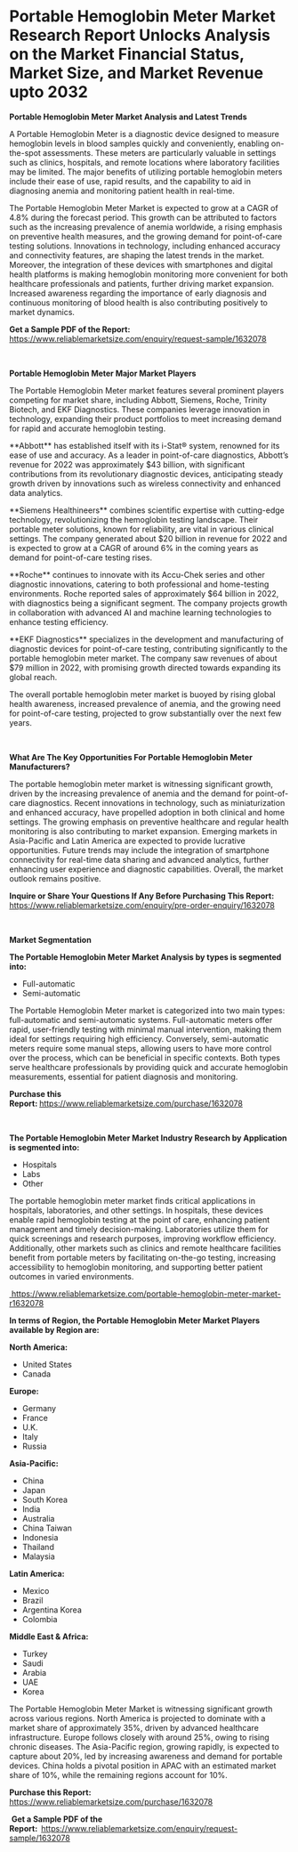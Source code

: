 <p><h1>Portable Hemoglobin Meter Market Research Report Unlocks Analysis on the Market Financial Status, Market Size, and Market Revenue upto 2032</h1></p><p><strong>Portable Hemoglobin Meter Market Analysis and Latest Trends</strong></p>
<p><p>A Portable Hemoglobin Meter is a diagnostic device designed to measure hemoglobin levels in blood samples quickly and conveniently, enabling on-the-spot assessments. These meters are particularly valuable in settings such as clinics, hospitals, and remote locations where laboratory facilities may be limited. The major benefits of utilizing portable hemoglobin meters include their ease of use, rapid results, and the capability to aid in diagnosing anemia and monitoring patient health in real-time.</p><p>The Portable Hemoglobin Meter Market is expected to grow at a CAGR of 4.8% during the forecast period. This growth can be attributed to factors such as the increasing prevalence of anemia worldwide, a rising emphasis on preventive health measures, and the growing demand for point-of-care testing solutions. Innovations in technology, including enhanced accuracy and connectivity features, are shaping the latest trends in the market. Moreover, the integration of these devices with smartphones and digital health platforms is making hemoglobin monitoring more convenient for both healthcare professionals and patients, further driving market expansion. Increased awareness regarding the importance of early diagnosis and continuous monitoring of blood health is also contributing positively to market dynamics.</p></p>
<p><strong>Get a Sample PDF of the Report:&nbsp;</strong> <a href="https://www.reliablemarketsize.com/enquiry/request-sample/1632078?utm_campaign=2041&utm_medium=2&utm_source=Github&utm_content=ia&utm_term=13042025&utm_id=portable-hemoglobin-meter">https://www.reliablemarketsize.com/enquiry/request-sample/1632078</a></p>
<p>&nbsp;</p>
<p><strong>Portable Hemoglobin Meter Major Market Players</strong></p>
<p><p>The Portable Hemoglobin Meter market features several prominent players competing for market share, including Abbott, Siemens, Roche, Trinity Biotech, and EKF Diagnostics. These companies leverage innovation in technology, expanding their product portfolios to meet increasing demand for rapid and accurate hemoglobin testing.</p><p>**Abbott** has established itself with its i-Stat® system, renowned for its ease of use and accuracy. As a leader in point-of-care diagnostics, Abbott’s revenue for 2022 was approximately $43 billion, with significant contributions from its revolutionary diagnostic devices, anticipating steady growth driven by innovations such as wireless connectivity and enhanced data analytics.</p><p>**Siemens Healthineers** combines scientific expertise with cutting-edge technology, revolutionizing the hemoglobin testing landscape. Their portable meter solutions, known for reliability, are vital in various clinical settings. The company generated about $20 billion in revenue for 2022 and is expected to grow at a CAGR of around 6% in the coming years as demand for point-of-care testing rises.</p><p>**Roche** continues to innovate with its Accu-Chek series and other diagnostic innovations, catering to both professional and home-testing environments. Roche reported sales of approximately $64 billion in 2022, with diagnostics being a significant segment. The company projects growth in collaboration with advanced AI and machine learning technologies to enhance testing efficiency.</p><p>**EKF Diagnostics** specializes in the development and manufacturing of diagnostic devices for point-of-care testing, contributing significantly to the portable hemoglobin meter market. The company saw revenues of about $79 million in 2022, with promising growth directed towards expanding its global reach.</p><p>The overall portable hemoglobin meter market is buoyed by rising global health awareness, increased prevalence of anemia, and the growing need for point-of-care testing, projected to grow substantially over the next few years.</p></p>
<p>&nbsp;</p>
<p><strong>What Are The Key Opportunities For Portable Hemoglobin Meter Manufacturers?</strong></p>
<p><p>The portable hemoglobin meter market is witnessing significant growth, driven by the increasing prevalence of anemia and the demand for point-of-care diagnostics. Recent innovations in technology, such as miniaturization and enhanced accuracy, have propelled adoption in both clinical and home settings. The growing emphasis on preventive healthcare and regular health monitoring is also contributing to market expansion. Emerging markets in Asia-Pacific and Latin America are expected to provide lucrative opportunities. Future trends may include the integration of smartphone connectivity for real-time data sharing and advanced analytics, further enhancing user experience and diagnostic capabilities. Overall, the market outlook remains positive.</p></p>
<p><strong>Inquire or Share Your Questions If Any Before Purchasing This Report:</strong> <a href="https://www.reliablemarketsize.com/enquiry/pre-order-enquiry/1632078?utm_campaign=2041&utm_medium=2&utm_source=Github&utm_content=ia&utm_term=13042025&utm_id=portable-hemoglobin-meter">https://www.reliablemarketsize.com/enquiry/pre-order-enquiry/1632078</a></p>
<p>&nbsp;</p>
<p><strong>Market Segmentation</strong></p>
<p><strong>The Portable Hemoglobin Meter Market Analysis by types is segmented into:</strong></p>
<p><ul><li>Full-automatic</li><li>Semi-automatic</li></ul></p>
<p><p>The Portable Hemoglobin Meter market is categorized into two main types: full-automatic and semi-automatic systems. Full-automatic meters offer rapid, user-friendly testing with minimal manual intervention, making them ideal for settings requiring high efficiency. Conversely, semi-automatic meters require some manual steps, allowing users to have more control over the process, which can be beneficial in specific contexts. Both types serve healthcare professionals by providing quick and accurate hemoglobin measurements, essential for patient diagnosis and monitoring.</p></p>
<p><strong>Purchase this Report:&nbsp;</strong><a href="https://www.reliablemarketsize.com/purchase/1632078?utm_campaign=2041&utm_medium=2&utm_source=Github&utm_content=ia&utm_term=13042025&utm_id=portable-hemoglobin-meter">https://www.reliablemarketsize.com/purchase/1632078</a></p>
<p>&nbsp;</p>
<p><strong>The Portable Hemoglobin Meter Market Industry Research by Application is segmented into:</strong></p>
<p><ul><li>Hospitals</li><li>Labs</li><li>Other</li></ul></p>
<p><p>The portable hemoglobin meter market finds critical applications in hospitals, laboratories, and other settings. In hospitals, these devices enable rapid hemoglobin testing at the point of care, enhancing patient management and timely decision-making. Laboratories utilize them for quick screenings and research purposes, improving workflow efficiency. Additionally, other markets such as clinics and remote healthcare facilities benefit from portable meters by facilitating on-the-go testing, increasing accessibility to hemoglobin monitoring, and supporting better patient outcomes in varied environments.</p></p>
<p><a href="https://www.reliablemarketsize.com/portable-hemoglobin-meter-market-r1632078?utm_campaign=2041&utm_medium=2&utm_source=Github&utm_content=ia&utm_term=13042025&utm_id=portable-hemoglobin-meter">&nbsp;https://www.reliablemarketsize.com/portable-hemoglobin-meter-market-r1632078</a></p>
<p><strong>In terms of Region, the Portable Hemoglobin Meter Market Players available by Region are:</strong></p>
<p>
    <p> <strong> North America: </strong>
        <ul>
            <li>United States</li>
            <li>Canada</li>
        </ul>
        </p> 
    <p> <strong> Europe: </strong>
        <ul>
            <li>Germany</li>
            <li>France</li>
            <li>U.K.</li>
            <li>Italy</li>
            <li>Russia</li>
        </ul>
        </p> 
    <p> <strong> Asia-Pacific: </strong>
        <ul>
            <li>China</li>
            <li>Japan</li>
            <li>South Korea</li>
            <li>India</li>
            <li>Australia</li>
            <li>China Taiwan</li>
            <li>Indonesia</li>
            <li>Thailand</li>
            <li>Malaysia</li>
        </ul>
        </p> 
    <p> <strong> Latin America: </strong>
        <ul>
            <li>Mexico</li>
            <li>Brazil</li>
            <li>Argentina Korea</li>
            <li>Colombia</li>
        </ul>
        </p> 
    <p> <strong> Middle East & Africa: </strong>
        <ul>
            <li>Turkey</li>
            <li>Saudi</li>
            <li>Arabia</li>
            <li>UAE</li>
            <li>Korea</li>
        </ul>
    </p>
    </p>
<p><p>The Portable Hemoglobin Meter Market is witnessing significant growth across various regions. North America is projected to dominate with a market share of approximately 35%, driven by advanced healthcare infrastructure. Europe follows closely with around 25%, owing to rising chronic diseases. The Asia-Pacific region, growing rapidly, is expected to capture about 20%, led by increasing awareness and demand for portable devices. China holds a pivotal position in APAC with an estimated market share of 10%, while the remaining regions account for 10%.</p></p>
<p><strong>Purchase this Report: </strong><a href="https://www.reliablemarketsize.com/purchase/1632078?utm_campaign=2041&utm_medium=2&utm_source=Github&utm_content=ia&utm_term=13042025&utm_id=portable-hemoglobin-meter">https://www.reliablemarketsize.com/purchase/1632078</a></p>
<p>&nbsp;<strong>Get a Sample PDF of the Report:&nbsp;&nbsp;</strong><a href="https://www.reliablemarketsize.com/enquiry/request-sample/1632078?utm_campaign=2041&utm_medium=2&utm_source=Github&utm_content=ia&utm_term=13042025&utm_id=portable-hemoglobin-meter">https://www.reliablemarketsize.com/enquiry/request-sample/1632078</a></p>
<p><strong></strong></p>
<p><p></p><p></p><p></p></p>